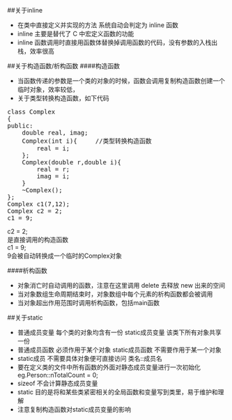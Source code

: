 ##关于inline
* 在类中直接定义并实现的方法 系统自动会判定为 inline 函数
* inline 主要是替代了 C 中宏定义函数的功能
* inline 函数调用时直接用函数体替换掉调用函数的代码，没有参数的入栈出栈，效率很高

##关于构造函数/析构函数
####构造函数
* 当函数传递的参数是一个类的对象的时候，函数会调用复制构造函数创建一个临时对象，效率较低，
* 关于类型转换构造函数，如下代码
<pre>
class Complex
{
public:
	double real, imag;
	Complex(int i){		//类型转换构造函数
		real = i;
	};
	Complex(double r,double i){
		real = r;
		imag = i;
	}
	~Complex();
};
Complex c1(7,12);
Complex c2 = 2;
c1 = 9;
</pre>
c2 = 2;  
是直接调用的构造函数  
c1 = 9;  
9会被自动转换成一个临时的Complex对象

####析构函数
* 对象消亡时自动调用的函数，注意在这里调用 delete 去释放 new 出来的空间
* 当对象数组生命周期结束时，对象数组中每个元素的析构函数都会被调用
* 当对象超出作用范围时调用析构函数，包括main函数

##关于static
* 普通成员变量 每个类的对象均含有一份 static成员变量 该类下所有对象共享一份
* 普通成员函数 必须作用于某个对象 static成员函数 不需要作用于某一个对象
* static成员 不需要具体对象便可直接访问   类名::成员名
* 要在定义类的文件中所有函数的外面对静态成员变量进行一次初始化 eg.Person::nTotalCount = 0;
* sizeof 不会计算静态成员变量
* static 目的是将和某些类紧密相关的全局函数和变量写到类里，易于维护和理解
* 注意复制构造函数对static成员变量的影响
